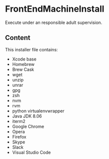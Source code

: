 # FrontEndMachineInstall

Execute under an responsible adult supervision.

## Content
This installer file contains:
* Xcode base
* Homebrew
* Brew Cask
* wget
* unzip
* unrar 
* gpg 
* zsh
* nvm
* rvm 
* python virtualenvwrapper
* Java JDK 8.06
* iterm2
* Google Chrome
* Opera
* Firefox
* Skype
* Slack
* Visual Studio Code
